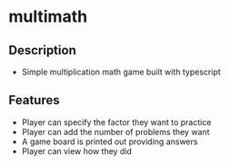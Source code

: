 # multimath

## Description
- Simple multiplication math game built with typescript

## Features
- Player can specify the factor they want to practice
- Player can add the number of problems they want
- A game board is printed out providing answers
- Player can view how they did